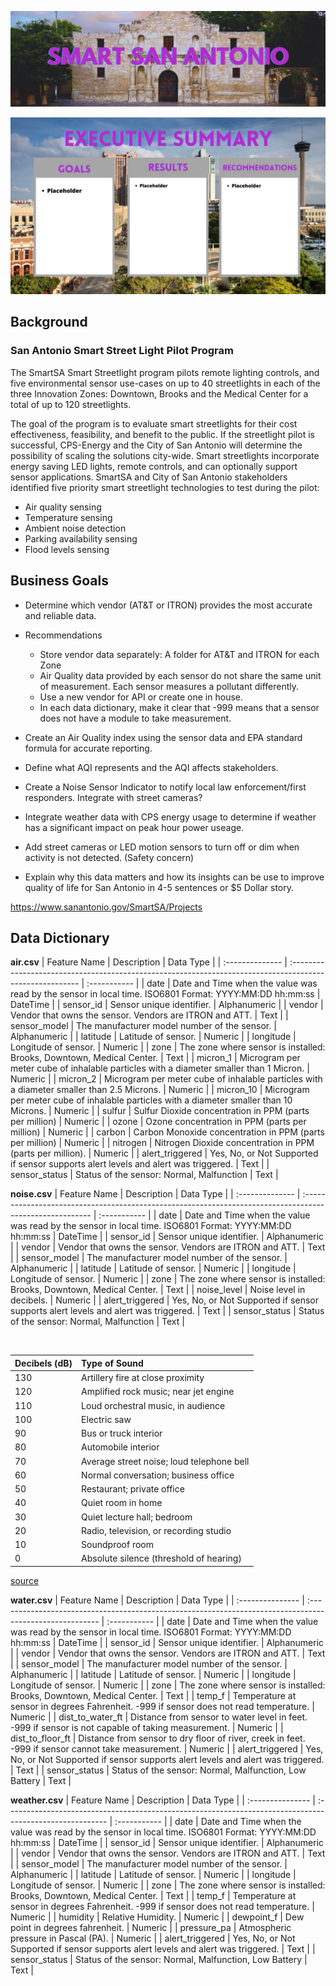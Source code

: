 ![header](./visuals/header.png)

![exec-summary](./visuals/executive_summary.png)

## Background

### San Antonio Smart Street Light Pilot Program

The SmartSA Smart Streetlight program pilots remote lighting controls, and five environmental sensor use-cases on up to 40 streetlights in each of the three Innovation Zones: Downtown, Brooks and the Medical Center for a total of up to 120 streetlights.

The goal of the program is to evaluate smart streetlights for their cost effectiveness, feasibility, and benefit to the public. If the streetlight pilot is successful, CPS-Energy and the City of San Antonio will determine the possibility of scaling the solutions city-wide. Smart streetlights incorporate energy saving LED lights, remote controls, and can optionally support sensor applications. SmartSA and City of San Antonio stakeholders identified five priority smart streetlight technologies to test during the pilot:
- Air quality sensing
- Temperature sensing
- Ambient noise detection
- Parking availability sensing
- Flood levels sensing

## Business Goals
- Determine which vendor (AT&T or ITRON) provides the most accurate and reliable data.
- Recommendations
  - Store vendor data separately: A folder for AT&T and ITRON for each Zone
  - Air Quality data provided by each sensor do not share the same unit of measurement. Each sensor measures a pollutant differently.
  - Use a new vendor for API or create one in house.
  - In each data dictionary, make it clear that -999 means that a sensor does not have a module to take measurement.
 
 - Create an Air Quality index using the sensor data and EPA standard formula for accurate reporting.
 - Define what AQI represents and the AQI affects stakeholders.
 - Create a Noise Sensor Indicator to notify local law enforcement/first responders. Integrate with street cameras?
 - Integrate weather data with CPS energy usage to determine if weather has a significant impact on peak hour power useage.
 - Add street cameras or LED motion sensors to turn off or dim when activity is not detected. (Safety concern)
 - Explain why this data matters and how its insights can be use to improve quality of life for San Antonio in 4-5 sentences or $5 Dollar story.

https://www.sanantonio.gov/SmartSA/Projects

## Data Dictionary
**air.csv**
| Feature Name    | Description                                                                                              | Data Type    |
| :-------------- | :------------------------------------------------------------------------------------------------------- | :----------- |
| date            | Date and Time when the value was read by the sensor in local time. ISO6801 Format: YYYY:MM:DD hh:mm:ss   | DateTime     |
| sensor_id       | Sensor unique identifier.                                                                                | Alphanumeric |
| vendor          | Vendor that owns the sensor. Vendors are ITRON and ATT.                                                  | Text         |
| sensor_model    | The manufacturer model number of the sensor.                                                             | Alphanumeric |
| latitude        | Latitude of sensor.                                                                                      | Numeric      |
| longitude       | Longitude of sensor.                                                                                     | Numeric      |
| zone            | The zone where sensor is installed: Brooks, Downtown, Medical Center.                                    | Text         |
| micron_1        | Microgram per meter cube of inhalable particles with a diameter smaller than 1 Micron.                   | Numeric      |
| micron_2        | Microgram per meter cube of inhalable particles with a diameter smaller than 2.5 Microns.                | Numeric      |
| micron_10       | Microgram per meter cube of inhalable particles with a diameter smaller than 10 Microns.                 | Numeric      |
| sulfur          | Sulfur Dioxide concentration in PPM (parts per million)                                                  | Numeric      |
| ozone           | Ozone concentration in PPM (parts per million)                                                           | Numeric      |
| carbon          | Carbon Monoxide concentration in PPM (parts per million)                                                 | Numeric      |
| nitrogen        | Nitrogen Dioxide concentration in PPM (parts per million).                                               | Numeric      |
| alert_triggered | Yes, No, or Not Supported if sensor supports alert levels and alert was triggered.                       | Text         |
| sensor_status   | Status of the sensor: Normal, Malfunction                                                                | Text         |


**noise.csv**
| Feature Name    | Description                                                                                              | Data Type    |
| :-------------- | :------------------------------------------------------------------------------------------------------- | :----------- |
| date            | Date and Time when the value was read by the sensor in local time. ISO6801 Format: YYYY:MM:DD hh:mm:ss   | DateTime     |
| sensor_id       | Sensor unique identifier.                                                                                | Alphanumeric |
| vendor          | Vendor that owns the sensor. Vendors are ITRON and ATT.                                                  | Text         |
| sensor_model    | The manufacturer model number of the sensor.                                                             | Alphanumeric |
| latitude        | Latitude of sensor.                                                                                      | Numeric      |
| longitude       | Longitude of sensor.                                                                                     | Numeric      |
| zone            | The zone where sensor is installed: Brooks, Downtown, Medical Center.                                    | Text         |
| noise_level     | Noise level in decibels.                                                                                 | Numeric      |
| alert_triggered | Yes, No, or Not Supported if sensor supports alert levels and alert was triggered.                       | Text         |
| sensor_status   | Status of the sensor: Normal, Malfunction                                                                | Text         |

<br>

| Decibels (dB) | Type of Sound                                    |
| :------- | :---------------------------------------------------- |
| 130      | Artillery fire at close proximity                     |
| 120      | Amplified rock music; near jet engine                 |
| 110      | Loud orchestral music, in audience                    |
| 100      | Electric saw                                          |
| 90       | Bus or truck interior                                 |
| 80       | Automobile interior                                   |
| 70       | Average street noise; loud telephone bell             |
| 60       | Normal conversation; business office                  |
| 50       | Restaurant; private office                            |
| 40       | Quiet room in home                                    |
| 30       | Quiet lecture hall; bedroom                           |
| 20       | Radio, television, or recording studio                |
| 10       | Soundproof room                                       |
| 0        | Absolute silence (threshold of hearing)               |

[source](https://www.britannica.com/science/sound-physics/The-decibel-scale)

**water.csv**
| Feature Name     | Description                                                                                              | Data Type    |
| :--------------- | :------------------------------------------------------------------------------------------------------- | :----------- |
| date             | Date and Time when the value was read by the sensor in local time. ISO6801 Format: YYYY:MM:DD hh:mm:ss   | DateTime     |
| sensor_id        | Sensor unique identifier.                                                                                | Alphanumeric |
| vendor           | Vendor that owns the sensor. Vendors are ITRON and ATT.                                                  | Text         |
| sensor_model     | The manufacturer model number of the sensor.                                                             | Alphanumeric |
| latitude         | Latitude of sensor.                                                                                      | Numeric      |
| longitude        | Longitude of sensor.                                                                                     | Numeric      |
| zone             | The zone where sensor is installed: Brooks, Downtown, Medical Center.                                    | Text         |
| temp_f           | Temperature at sensor in degrees Fahrenheit. -999 if sensor does not read temperature.                   | Numeric      |
| dist_to_water_ft | Distance from sensor to water level in feet. -999 if sensor is not capable of taking measurement.        | Numeric      |
| dist_to_floor_ft | Distance from sensor to dry floor of river, creek in feet. -999 if sensor cannot take measurement.       | Numeric      |
| alert_triggered  | Yes, No, or Not Supported if sensor supports alert levels and alert was triggered.                       | Text         |
| sensor_status    | Status of the sensor: Normal, Malfunction, Low Battery                                                   | Text         |


**weather.csv**
| Feature Name     | Description                                                                                              | Data Type    |
| :--------------- | :------------------------------------------------------------------------------------------------------- | :----------- |
| date             | Date and Time when the value was read by the sensor in local time. ISO6801 Format: YYYY:MM:DD hh:mm:ss   | DateTime     |
| sensor_id        | Sensor unique identifier.                                                                                | Alphanumeric |
| vendor           | Vendor that owns the sensor. Vendors are ITRON and ATT.                                                  | Text         |
| sensor_model     | The manufacturer model number of the sensor.                                                             | Alphanumeric |
| latitude         | Latitude of sensor.                                                                                      | Numeric      |
| longitude        | Longitude of sensor.                                                                                     | Numeric      |
| zone             | The zone where sensor is installed: Brooks, Downtown, Medical Center.                                    | Text         |
| temp_f           | Temperature at sensor in degrees Fahrenheit. -999 if sensor does not read temperature.                   | Numeric      |
| humidity         | Relative Humidity.                                                                                       | Numeric      |
| dewpoint_f       | Dew point in degrees fahrenheit.                                                                         | Numeric      |
| pressure_pa      | Atmospheric pressure in Pascal (PA).                                                                     | Numeric      |
| alert_triggered  | Yes, No, or Not Supported if sensor supports alert levels and alert was triggered.                       | Text         |
| sensor_status    | Status of the sensor: Normal, Malfunction, Low Battery                                                   | Text         |
